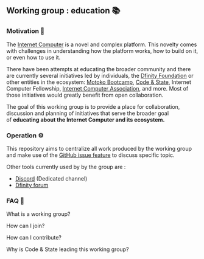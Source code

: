## Working group : education 📚

### Motivation 🎯

The [Internet Computer](https://internetcomputer.org/) is a novel and complex platform. This novelty comes with challenges in understanding how the platform works, how to build on it, or even how to use it.

There have been attempts at educating the broader community and there are currently several initiatives led by individuals, the [Dfinity Foundation](https://dfinity.org/) or other entities in the ecosystem: [Motoko Bootcamp](https://github.com/motoko-bootcamp), [Code & State](https://www.codeandstate.com/), Internet Computer Fellowship, [Internet Computer Association](https://internetcomputer.org/), and more. Most of those initiatives would greatly benefit from open collaboration.

The goal of this working group is to provide a place for collaboration, discussion and planning of initiatives that serve the broader goal of **educating about the Internet Computer and its ecosystem.**

### Operation ⚙️

This repository aims to centralize all work produced by the working group and make use of the [GitHub issue feature](https://docs.github.com/en/issues) to discuss specific topic.

Other tools currently used by by the group are : 

- [Discord](https://discord.gg/RufhaMhYsj) (Dedicated channel)
- [Dfinity forum]()

### FAQ 🤔

What is a working group? 

How can I join? 

How can I contribute?

Why is Code & State leading this working group?





